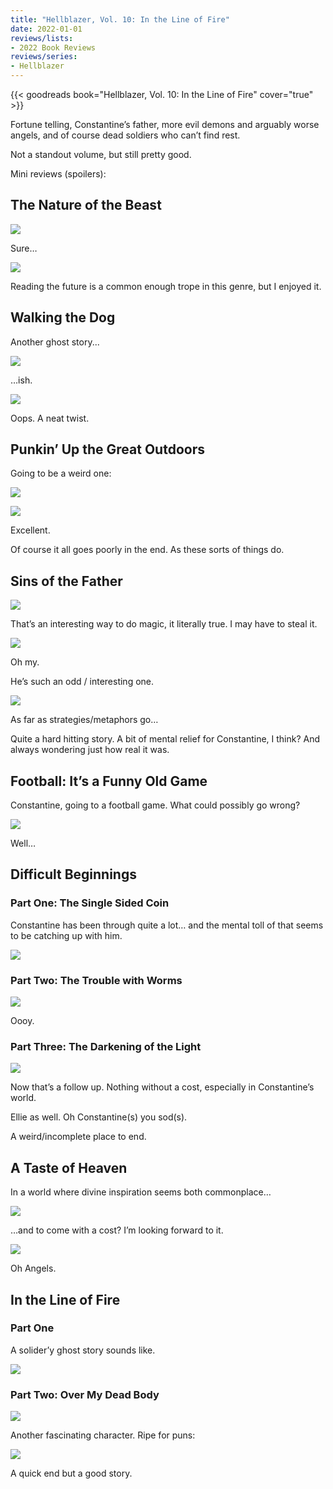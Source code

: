 ```yaml
---
title: "Hellblazer, Vol. 10: In the Line of Fire"
date: 2022-01-01
reviews/lists:
- 2022 Book Reviews
reviews/series:
- Hellblazer
---
```

{{< goodreads book="Hellblazer, Vol. 10: In the Line of Fire" cover="true" >}}

Fortune telling, Constantine’s father, more evil demons and arguably worse angels, and of course dead soldiers who can’t find rest. 

Not a standout volume, but still pretty good. 

Mini reviews (spoilers):

## The Nature of the Beast 
![](/embeds/books/attachments/hellblazer-10-9036fb.png)

Sure…

![](/embeds/books/attachments/hellblazer-10-25d50c.png)

Reading the future is a common enough trope in this genre, but I enjoyed it. 

## Walking the Dog
Another ghost story...

![](/embeds/books/attachments/hellblazer-10-64f853.png)

…ish. 

![](/embeds/books/attachments/hellblazer-10-a3188e.png)

Oops. A neat twist. 

## Punkin’ Up the Great Outdoors

Going to be a weird one:

![](/embeds/books/attachments/hellblazer-10-80ecc4.png)

![](/embeds/books/attachments/hellblazer-10-5c4745.png)

Excellent. 

Of course it all goes poorly in the end. As these sorts of things do. 

## Sins of the Father

![](/embeds/books/attachments/hellblazer-10-dece80.png)

That’s an interesting way to do magic, it literally true. I may have to steal it. 

![](/embeds/books/attachments/hellblazer-10-94a936.png)

Oh my. 

He’s such an odd / interesting one. 

![](/embeds/books/attachments/hellblazer-10-ccd278.png)

As far as strategies/metaphors go…

Quite a hard hitting story. A bit of mental relief for Constantine, I think? And always wondering just how real it was. 

## Football: It’s a Funny Old Game
Constantine, going to a football game. What could possibly go wrong?

![](/embeds/books/attachments/hellblazer-10-64e4ca.png)

Well…

## Difficult Beginnings
### Part One: The Single Sided Coin

Constantine has been through quite a lot… and the mental toll of that seems to be catching up with him. 

![](/embeds/books/attachments/hellblazer-10-a88fbb.png)

### Part Two: The Trouble with Worms

![](/embeds/books/attachments/hellblazer-10-865252.png)

Oooy. 

### Part Three: The Darkening of the Light

![](/embeds/books/attachments/hellblazer-10-4fcce0.png)

Now that’s a follow up. Nothing without a cost, especially in Constantine’s world. 

Ellie as well. Oh Constantine(s) you sod(s). 

A weird/incomplete place to end. 

## A Taste of Heaven
In a world where divine inspiration seems both commonplace…

![](/embeds/books/attachments/hellblazer-10-8a8215.png)

…and to come with a cost? I’m looking forward to it. 

![](/embeds/books/attachments/hellblazer-10-f90dbe.png)

Oh Angels. 

## In the Line of Fire
### Part One

A solider’y ghost story sounds like. 

![](/embeds/books/attachments/hellblazer-10-7ddb45.png)

### Part Two: Over My Dead Body

![](/embeds/books/attachments/hellblazer-10-05876a.png)

Another fascinating character. Ripe for puns:

![](/embeds/books/attachments/hellblazer-10-0a7510.png)

A quick end but a good story. 
